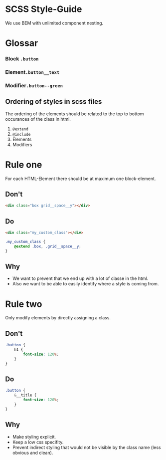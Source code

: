 # SCSS Style-Guide

We use BEM with unlimited component nesting.

# Glossar

### Block `.button`

### Element`.button__text`

### Modifier`.button--green`



## Ordering of styles in scss files

The ordering of the elements should be related to the top to bottom occurances of the class in html.

1. `@extend`
2. `@include`
3. Elements
4. Modifiers

# Rule one

For each HTML-Element there should be at maximum one block-element.

## Don't

```html
<div class="box grid__space__y"></div>
```

## Do

```html
<div class="my_custom_class"></div>
```

```scss
.my_custom_class {
	@extend .box, .grid__space__y;
}
```

## Why

- We want to prevent that we end up with a lot of classe in the html.
- Also we want to be able to easily identify where a style is coming from.

# Rule two

Only modify elements by directly assigning a class.

## Don't 

```scss
.button {
	h1 {
		font-size: 120%;
	}
}
```

## Do

```scss
.button {
	&__title {
		font-size: 120%;
	}
}
```

## Why

- Make styling explicit. 
- Keep a low css specifity. 
- Prevent indirect styling that would not be visible by the class name (less obvious and clean).
